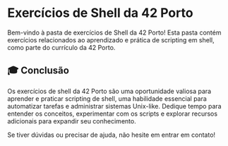 # Exercícios de Shell da 42 Porto

Bem-vindo à pasta de exercícios de Shell da 42 Porto! Esta pasta contém exercícios relacionados ao aprendizado e prática de scripting em shell, como parte do currículo da 42 Porto.

## 🎓 Conclusão

Os exercícios de shell da 42 Porto são uma oportunidade valiosa para aprender e praticar scripting de shell, uma habilidade essencial para automatizar tarefas e administrar sistemas Unix-like. Dedique tempo para entender os conceitos, experimentar com os scripts e explorar recursos adicionais para expandir seu conhecimento.

Se tiver dúvidas ou precisar de ajuda, não hesite em entrar em contato!


